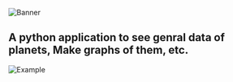 ![Banner](https://hiddenblack.tixte.co/r/Code_w7LZTsnje3.png)
                                                                    
## A python application to see genral data of planets, Make graphs of them, etc.

![Example](https://hiddenblack.tixte.co/r/python_abS5Ay1Ipt.png)